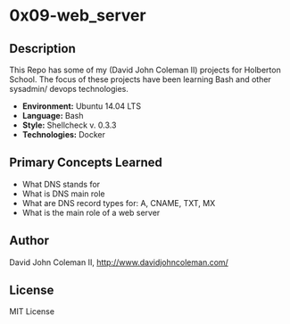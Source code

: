 # 0x09-web_server

## Description

This Repo has some of my (David John Coleman II) projects for Holberton School.
The focus of these projects have been learning Bash and other sysadmin/ devops
technologies.

* __Environment:__ Ubuntu 14.04 LTS
* __Language:__ Bash
* __Style:__ Shellcheck v. 0.3.3
* __Technologies:__ Docker

## Primary Concepts Learned

* What DNS stands for
* What is DNS main role
* What are DNS record types for: A, CNAME, TXT, MX
* What is the main role of a web server

## Author

David John Coleman II, http://www.davidjohncoleman.com/

## License

MIT License

